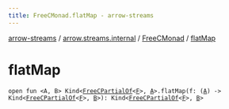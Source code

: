 ```yaml
---
title: FreeCMonad.flatMap - arrow-streams
---
```


[arrow-streams](../../index.html) / [arrow.streams.internal](../index.html) / [FreeCMonad](index.html) / [flatMap](./flat-map.html)

# flatMap

`open fun <A, B> Kind<`[`FreeCPartialOf`](../-free-c-partial-of.html)`<`[`F`](index.html#F)`>, `[`A`](flat-map.html#A)`>.flatMap(f: (`[`A`](flat-map.html#A)`) -> Kind<`[`FreeCPartialOf`](../-free-c-partial-of.html)`<`[`F`](index.html#F)`>, `[`B`](flat-map.html#B)`>): Kind<`[`FreeCPartialOf`](../-free-c-partial-of.html)`<`[`F`](index.html#F)`>, `[`B`](flat-map.html#B)`>`